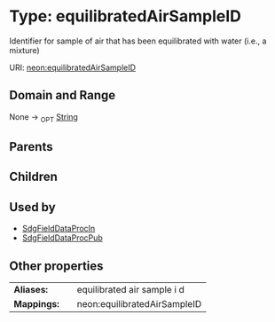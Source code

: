 
# Type: equilibratedAirSampleID


Identifier for sample of air that has been equilibrated with water (i.e., a mixture)

URI: [neon:equilibratedAirSampleID](https://data.neonscience.org/equilibratedAirSampleID)


## Domain and Range

None ->  <sub>OPT</sub> [String](types/String.md)

## Parents


## Children


## Used by

 * [SdgFieldDataProcIn](SdgFieldDataProcIn.md)
 * [SdgFieldDataProcPub](SdgFieldDataProcPub.md)

## Other properties

|  |  |  |
| --- | --- | --- |
| **Aliases:** | | equilibrated air sample i d |
| **Mappings:** | | neon:equilibratedAirSampleID |

